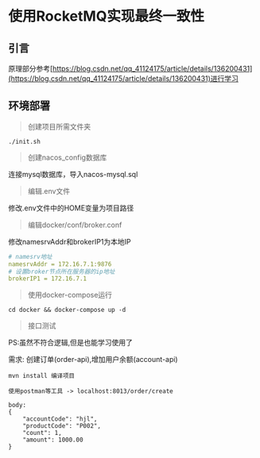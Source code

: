 # 使用RocketMQ实现最终一致性

## 引言

原理部分参考[https://blog.csdn.net/qq_41124175/article/details/136200431](https://blog.csdn.net/qq_41124175/article/details/136200431)进行学习

## 环境部署

> 创建项目所需文件夹

```shell
./init.sh
```

> 创建nacos_config数据库

连接mysql数据库，导入nacos-mysql.sql

> 编辑.env文件

修改.env文件中的HOME变量为项目路径

> 编辑docker/conf/broker.conf

修改namesrvAddr和brokerIP1为本地IP

```yml
# namesrv地址
namesrvAddr = 172.16.7.1:9876
# 设置broker节点所在服务器的ip地址 
brokerIP1 = 172.16.7.1
```

> 使用docker-compose运行

```shell
cd docker && docker-compose up -d
```

> 接口测试

PS:虽然不符合逻辑,但是也能学习使用了

需求: 创建订单(order-api),增加用户余额(account-api)

```shell
mvn install 编译项目

使用postman等工具 -> localhost:8013/order/create 

body:
{
    "accountCode": "hjl",
    "productCode": "P002",
    "count": 1,
    "amount": 1000.00
}
```
